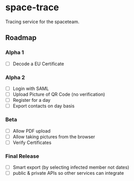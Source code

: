 # space-trace

Tracing service for the spaceteam.

## Roadmap

### Alpha 1

- [ ] Decode a EU Certificate

### Alpha 2

- [ ] Login with SAML
- [ ] Upload Picture of QR Code (no verification)
- [ ] Register for a day
- [ ] Export contacts on day basis

### Beta

- [ ] Allow PDF upload
- [ ] Allow taking pictures from the browser
- [ ] Verify Certificates

### Final Release

- [ ] Smart export (by selecting infected member not dates)
- [ ] public & private APIs so other services can integrate

